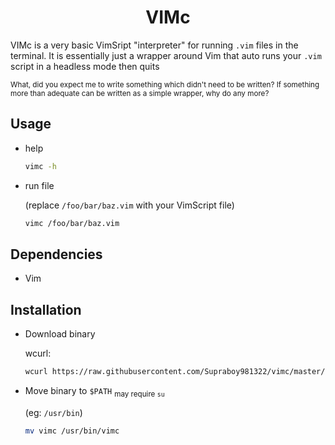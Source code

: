 <h1 align="center">VIMc</h1>

VIMc is a very basic VimSript "interpreter" for running `.vim` files in the terminal. It is essentially just a wrapper around Vim that auto runs your `.vim` script in a headless mode then quits

<sub>What, did you expect me to write something which didn't need to be written? If something more than adequate can be written as a simple wrapper, why do any more?</sub>

## Usage
- help
    ```sh
    vimc -h
    ```
- run file

    (replace `/foo/bar/baz.vim` with your VimScript file)
    ```sh
    vimc /foo/bar/baz.vim
    ```

## Dependencies
- Vim

## Installation
- Download binary

    wcurl:
    ```sh
    wcurl https://raw.githubusercontent.com/Supraboy981322/vimc/master/build/vimc
    ```

- Move binary to `$PATH`
    <sub>may require `su`<sub>

    (eg: `/usr/bin`)
    ```sh
    mv vimc /usr/bin/vimc
    ```
